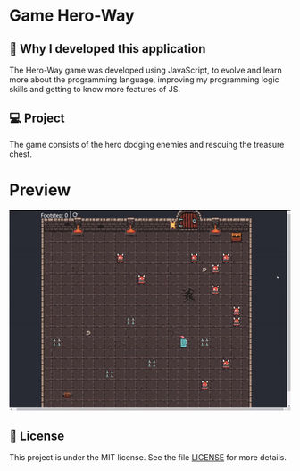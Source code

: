 # Game Hero-Way


## 🚀 Why I developed this application

The Hero-Way game was developed using JavaScript, to evolve and learn more about the programming language, improving my programming logic skills and getting to know more features of JS.
 
## 💻 Project

The game consists of the hero dodging enemies and rescuing the treasure chest.

<h1>Preview</h1>
<img src="video/GameHero-Way.gif"/>

## 📝 License

This project is under the MIT license. See the file [LICENSE](LICENSE.md) for more details.

